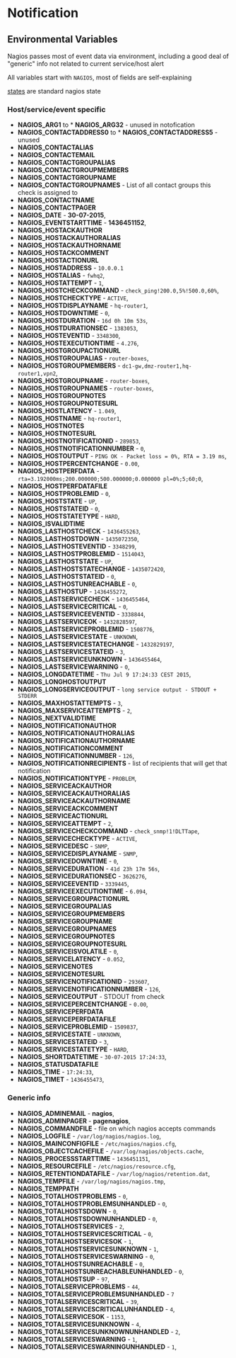 # Notification



## Environmental Variables

Nagios passes most of event data via environment, including a good deal of "generic" info not related to current service/host alert

All variables start with `NAGIOS`, most of fields are self-explaining

[states](states.md) are standard nagios state

### Host/service/event specific

* **NAGIOS_ARG1** to  * **NAGIOS_ARG32** - unused in notofication
* **NAGIOS_CONTACTADDRESS0** to * **NAGIOS_CONTACTADDRESS5** - unused
* **NAGIOS_CONTACTALIAS**
* **NAGIOS_CONTACTEMAIL**
* **NAGIOS_CONTACTGROUPALIAS**
* **NAGIOS_CONTACTGROUPMEMBERS**
* **NAGIOS_CONTACTGROUPNAME**
* **NAGIOS_CONTACTGROUPNAMES** - List of all contact groups this check is assigned to
* **NAGIOS_CONTACTNAME**
* **NAGIOS_CONTACTPAGER**
* **NAGIOS_DATE** - **30-07-2015**,
* **NAGIOS_EVENTSTARTTIME** - **1436451152**,
* **NAGIOS_HOSTACKAUTHOR**
* **NAGIOS_HOSTACKAUTHORALIAS**
* **NAGIOS_HOSTACKAUTHORNAME**
* **NAGIOS_HOSTACKCOMMENT**
* **NAGIOS_HOSTACTIONURL**
* **NAGIOS_HOSTADDRESS** - `10.0.0.1`
* **NAGIOS_HOSTALIAS** - `fwhq2`,
* **NAGIOS_HOSTATTEMPT** - `1`,
* **NAGIOS_HOSTCHECKCOMMAND** - `check_ping!200.0,5%!500.0,60%`,
* **NAGIOS_HOSTCHECKTYPE** - `ACTIVE`,
* **NAGIOS_HOSTDISPLAYNAME** - `hq-router1`,
* **NAGIOS_HOSTDOWNTIME** - `0`,
* **NAGIOS_HOSTDURATION** - `16d 0h 10m 53s`,
* **NAGIOS_HOSTDURATIONSEC** - `1383053`,
* **NAGIOS_HOSTEVENTID** - `3348300`,
* **NAGIOS_HOSTEXECUTIONTIME** - `4.276`,
* **NAGIOS_HOSTGROUPACTIONURL**
* **NAGIOS_HOSTGROUPALIAS** - `router-boxes`,
* **NAGIOS_HOSTGROUPMEMBERS** - `dc1-gw,dmz-router1,hq-router1,vpn2`,
* **NAGIOS_HOSTGROUPNAME** - `router-boxes`,
* **NAGIOS_HOSTGROUPNAMES** - `router-boxes`,
* **NAGIOS_HOSTGROUPNOTES**
* **NAGIOS_HOSTGROUPNOTESURL**
* **NAGIOS_HOSTLATENCY** - `1.049`,
* **NAGIOS_HOSTNAME** - `hq-router1`,
* **NAGIOS_HOSTNOTES**
* **NAGIOS_HOSTNOTESURL**
* **NAGIOS_HOSTNOTIFICATIONID** - `289853`,
* **NAGIOS_HOSTNOTIFICATIONNUMBER** - `0`,
* **NAGIOS_HOSTOUTPUT** - `PING OK - Packet loss = 0%, RTA = 3.19 ms`,
* **NAGIOS_HOSTPERCENTCHANGE** - `0.00`,
* **NAGIOS_HOSTPERFDATA** - `rta=3.192000ms;200.000000;500.000000;0.000000 pl=0%;5;60;0`,
* **NAGIOS_HOSTPERFDATAFILE**
* **NAGIOS_HOSTPROBLEMID** - `0`,
* **NAGIOS_HOSTSTATE** - `UP`,
* **NAGIOS_HOSTSTATEID** - `0`,
* **NAGIOS_HOSTSTATETYPE** - `HARD`,
* **NAGIOS_ISVALIDTIME**
* **NAGIOS_LASTHOSTCHECK** - `1436455263`,
* **NAGIOS_LASTHOSTDOWN** - `1435072350`,
* **NAGIOS_LASTHOSTEVENTID** - `3348299`,
* **NAGIOS_LASTHOSTPROBLEMID** - `1514043`,
* **NAGIOS_LASTHOSTSTATE** - `UP`,
* **NAGIOS_LASTHOSTSTATECHANGE** - `1435072420`,
* **NAGIOS_LASTHOSTSTATEID** - `0`,
* **NAGIOS_LASTHOSTUNREACHABLE** - `0`,
* **NAGIOS_LASTHOSTUP** - `1436455272`,
* **NAGIOS_LASTSERVICECHECK** - `1436455464`,
* **NAGIOS_LASTSERVICECRITICAL** - `0`,
* **NAGIOS_LASTSERVICEEVENTID** - `3338844`,
* **NAGIOS_LASTSERVICEOK** - `1432828597`,
* **NAGIOS_LASTSERVICEPROBLEMID** - `1508776`,
* **NAGIOS_LASTSERVICESTATE** - `UNKNOWN`,
* **NAGIOS_LASTSERVICESTATECHANGE** - `1432829197`,
* **NAGIOS_LASTSERVICESTATEID** - `3`,
* **NAGIOS_LASTSERVICEUNKNOWN** - `1436455464`,
* **NAGIOS_LASTSERVICEWARNING** - `0`,
* **NAGIOS_LONGDATETIME** - `Thu Jul 9 17:24:33 CEST 2015`,
* **NAGIOS_LONGHOSTOUTPUT**
* **NAGIOS_LONGSERVICEOUTPUT** - `long service output - STDOUT + STDERR`
* **NAGIOS_MAXHOSTATTEMPTS** - `3`,
* **NAGIOS_MAXSERVICEATTEMPTS** - `2`,
* **NAGIOS_NEXTVALIDTIME**
* **NAGIOS_NOTIFICATIONAUTHOR**
* **NAGIOS_NOTIFICATIONAUTHORALIAS**
* **NAGIOS_NOTIFICATIONAUTHORNAME**
* **NAGIOS_NOTIFICATIONCOMMENT**
* **NAGIOS_NOTIFICATIONNUMBER** - `126`,
* **NAGIOS_NOTIFICATIONRECIPIENTS** - list of recipients that will get that notification
* **NAGIOS_NOTIFICATIONTYPE** - `PROBLEM`,
* **NAGIOS_SERVICEACKAUTHOR**
* **NAGIOS_SERVICEACKAUTHORALIAS**
* **NAGIOS_SERVICEACKAUTHORNAME**
* **NAGIOS_SERVICEACKCOMMENT**
* **NAGIOS_SERVICEACTIONURL**
* **NAGIOS_SERVICEATTEMPT** - `2`,
* **NAGIOS_SERVICECHECKCOMMAND** - `check_snmp!1!DLTTape`,
* **NAGIOS_SERVICECHECKTYPE** - `ACTIVE`,
* **NAGIOS_SERVICEDESC** - `SNMP`,
* **NAGIOS_SERVICEDISPLAYNAME** - `SNMP`,
* **NAGIOS_SERVICEDOWNTIME** - `0`,
* **NAGIOS_SERVICEDURATION** - `41d 23h 17m 56s`,
* **NAGIOS_SERVICEDURATIONSEC** - `3626276`,
* **NAGIOS_SERVICEEVENTID** - `3339445`,
* **NAGIOS_SERVICEEXECUTIONTIME** - `6.094`,
* **NAGIOS_SERVICEGROUPACTIONURL**
* **NAGIOS_SERVICEGROUPALIAS**
* **NAGIOS_SERVICEGROUPMEMBERS**
* **NAGIOS_SERVICEGROUPNAME**
* **NAGIOS_SERVICEGROUPNAMES**
* **NAGIOS_SERVICEGROUPNOTES**
* **NAGIOS_SERVICEGROUPNOTESURL**
* **NAGIOS_SERVICEISVOLATILE** - `0`,
* **NAGIOS_SERVICELATENCY** - `0.052`,
* **NAGIOS_SERVICENOTES**
* **NAGIOS_SERVICENOTESURL**
* **NAGIOS_SERVICENOTIFICATIONID** - `293607`,
* **NAGIOS_SERVICENOTIFICATIONNUMBER** - `126`,
* **NAGIOS_SERVICEOUTPUT** - STDOUT from check
* **NAGIOS_SERVICEPERCENTCHANGE** - `0.00`,
* **NAGIOS_SERVICEPERFDATA**
* **NAGIOS_SERVICEPERFDATAFILE**
* **NAGIOS_SERVICEPROBLEMID** - `1509837`,
* **NAGIOS_SERVICESTATE** - `UNKNOWN`,
* **NAGIOS_SERVICESTATEID** - `3`,
* **NAGIOS_SERVICESTATETYPE** - `HARD`,
* **NAGIOS_SHORTDATETIME** - `30-07-2015 17:24:33`,
* **NAGIOS_STATUSDATAFILE**
* **NAGIOS_TIME** - `17:24:33`,
* **NAGIOS_TIMET** - `1436455473`,

### Generic info

* **NAGIOS_ADMINEMAIL** - **nagios**,
* **NAGIOS_ADMINPAGER** - **pagenagios**,
* **NAGIOS_COMMANDFILE** - file on which nagios accepts commands
* **NAGIOS_LOGFILE** - `/var/log/nagios/nagios.log`,
* **NAGIOS_MAINCONFIGFILE** - `/etc/nagios/nagios.cfg`,
* **NAGIOS_OBJECTCACHEFILE** - `/var/log/nagios/objects.cache`,
* **NAGIOS_PROCESSSTARTTIME** - `1436451151`,
* **NAGIOS_RESOURCEFILE** - `/etc/nagios/resource.cfg`,
* **NAGIOS_RETENTIONDATAFILE** - `/var/log/nagios/retention.dat`,
* **NAGIOS_TEMPFILE** - `/var/log/nagios/nagios.tmp`,
* **NAGIOS_TEMPPATH**
* **NAGIOS_TOTALHOSTPROBLEMS** - `0`,
* **NAGIOS_TOTALHOSTPROBLEMSUNHANDLED** - `0`,
* **NAGIOS_TOTALHOSTSDOWN** - `0`,
* **NAGIOS_TOTALHOSTSDOWNUNHANDLED** - `0`,
* **NAGIOS_TOTALHOSTSERVICES** - `2`,
* **NAGIOS_TOTALHOSTSERVICESCRITICAL** - `0`,
* **NAGIOS_TOTALHOSTSERVICESOK** - `1`,
* **NAGIOS_TOTALHOSTSERVICESUNKNOWN** - `1`,
* **NAGIOS_TOTALHOSTSERVICESWARNING** - `0`,
* **NAGIOS_TOTALHOSTSUNREACHABLE** - `0`,
* **NAGIOS_TOTALHOSTSUNREACHABLEUNHANDLED** - `0`,
* **NAGIOS_TOTALHOSTSUP** - `97`,
* **NAGIOS_TOTALSERVICEPROBLEMS** - `44`,
* **NAGIOS_TOTALSERVICEPROBLEMSUNHANDLED** - `7`
* **NAGIOS_TOTALSERVICESCRITICAL** - `39`,
* **NAGIOS_TOTALSERVICESCRITICALUNHANDLED** - `4`,
* **NAGIOS_TOTALSERVICESOK** - `1153`,
* **NAGIOS_TOTALSERVICESUNKNOWN** - `4`,
* **NAGIOS_TOTALSERVICESUNKNOWNUNHANDLED** - `2`,
* **NAGIOS_TOTALSERVICESWARNING** - `1`,
* **NAGIOS_TOTALSERVICESWARNINGUNHANDLED** - `1`,
